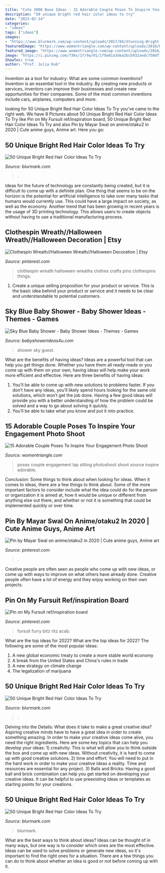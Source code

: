 ```yaml
---
title: "Cute 3008 Base Ideas - 15 Adorable Couple Poses To Inspire Your Engagement Photo Shoot"
description: "50 unique bright red hair color ideas to try"
date: "2023-02-14"
categories:
- "ideas"
tags: ["ideas"]
images:
- "https://www.blurmark.com/wp-content/uploads/2017/04/Stunning-Bright-Red-Hairs-768x824.jpg"
featuredImage: "https://www.womentriangle.com/wp-content/uploads/2016/07/Sitting-on-lap.jpg"
featured_image: "https://www.womentriangle.com/wp-content/uploads/2016/07/Sitting-on-lap.jpg"
image: "https://i.pinimg.com/736x/1f/9a/01/1f9a01a3dea2bcb932aedc750df71e7d.jpg"
ShowToc: true
author: "Prof. Julia Kub"
---
```



Invention as a tool for industry: What are some common inventions?
Invention is an essential tool in the industry. By creating new products or services, inventors can improve their businesses and create new opportunities for their companies. Some of the most common inventions include cars, airplanes, computers and more.

	

		
looking for 50 Unique Bright Red Hair Color Ideas To Try you've came to the right web. We have 8 Pictures about 50 Unique Bright Red Hair Color Ideas To Try like Pin on My Fursuit ref/inspiration board, 50 Unique Bright Red Hair Color Ideas To Try and also Pin by Mayar Swal on anime/otaku2 in 2020 | Cute anime guys, Anime art. Here you go:
		
    
## 50 Unique Bright Red Hair Color Ideas To Try

<img loading=lazy src="https://www.blurmark.com/wp-content/uploads/2017/04/Stunning-Bright-Red-Hairs-768x824.jpg" onerror="this.onerror=null;this.src='https://tse2.mm.bing.net/th?id=OIP.t5mF3LYNFk_bk9d27foYiwHaH8&amp;pid=15.1';" alt="50 Unique Bright Red Hair Color Ideas To Try">

_Source: blurmark.com_

>. 

	

Ideas for the future of technology are constantly being created, but it is difficult to come up with a definite plan. One thing that seems to be on the horizon is the potential for artificial intelligence to take over many tasks that humans would currently use. This could have a large impact on society, as well as the economy. Another trend that has been growing in recent years is the usage of 3D printing technology. This allows users to create objects without having to use a traditional manufacturing process.

    
## Clothespin Wreath//Halloween Wreath//Halloween Decoration | Etsy

<img loading=lazy src="https://i.pinimg.com/736x/f0/66/f5/f066f53374d73d9c646ddd29bc57b9e4--clothespin-wreaths-clothespin-crafts.jpg" onerror="this.onerror=null;this.src='https://tse2.mm.bing.net/th?id=OIP.hy1REcJJoNGxI9Aj7zbRlgHaJ3&amp;pid=15.1';" alt="Clothespin Wreath//Halloween Wreath//Halloween Decoration | Etsy">

_Source: pinterest.com_

>clothespin wreath halloween wreaths clothes crafts pins clothespins things. 

	

1. Create a unique selling proposition for your product or service. This is the basic idea behind your product or service and it needs to be clear and understandable to potential customers. 

    
## Sky Blue Baby Shower - Baby Shower Ideas - Themes - Games

<img loading=lazy src="https://babyshowerideas4u.com/wp-content/uploads/2018/01/Sky-Blue-Baby-Shower-Guest-Seating.jpg" onerror="this.onerror=null;this.src='https://tse1.mm.bing.net/th?id=OIP.roQfTCpBPvKYX0Ls9Rh9YQHaJ4&amp;pid=15.1';" alt="Sky Blue Baby Shower - Baby Shower Ideas - Themes - Games">

_Source: babyshowerideas4u.com_

>shower sky guest. 

	

What are the benefits of having ideas?
Ideas are a powerful tool that can help you get things done. Whether you have them all ready-made or you come up with them on your own, having ideas will help make your work more efficient and effective. Here are three benefits of having ideas: 
1. You’ll be able to come up with new solutions to problems faster. If you don’t have any ideas, you’ll likely spend hours looking for the same old solutions, which won’t get the job done. Having a few good ideas will provide you with a better understanding of how the problem could be solved and a way to go about solving it quickly. 
2. You’ll be able to take what you know and put it into practice.

    
## 15 Adorable Couple Poses To Inspire Your Engagement Photo Shoot

<img loading=lazy src="https://www.womentriangle.com/wp-content/uploads/2016/07/Sitting-on-lap.jpg" onerror="this.onerror=null;this.src='https://tse2.mm.bing.net/th?id=OIP.M0RBpIh4b3xsSZeVe-vR7gHaLH&amp;pid=15.1';" alt="15 Adorable Couple Poses To Inspire Your Engagement Photo Shoot">

_Source: womentriangle.com_

>poses couple engagement lap sitting photoshoot shoot source inspire adorable. 

	

Conclusion: Some things to think about when looking for ideas.
When it comes to ideas, there are a few things to think about. Some of the more important factors to consider include what the idea could do for the person or organization it is aimed at, how it would be unique or different from anything else out there, and whether or not it is something that could be implemented quickly or over time.

    
## Pin By Mayar Swal On Anime/otaku2 In 2020 | Cute Anime Guys, Anime Art

<img loading=lazy src="https://i.pinimg.com/736x/e1/fa/da/e1fada71c309cf2f1764e9d5d43f8c5f.jpg" onerror="this.onerror=null;this.src='https://tse4.mm.bing.net/th?id=OIP.ZbW8c1eTnXqs9p9oth4TBAHaNK&amp;pid=15.1';" alt="Pin by Mayar Swal on anime/otaku2 in 2020 | Cute anime guys, Anime art">

_Source: pinterest.com_

>. 

	

Creative people are often seen as people who come up with new ideas, or come up with ways to improve on what others have already done. Creative people often have a lot of energy and they enjoy working on their own projects.

    
## Pin On My Fursuit Ref/inspiration Board

<img loading=lazy src="https://i.pinimg.com/736x/1f/9a/01/1f9a01a3dea2bcb932aedc750df71e7d.jpg" onerror="this.onerror=null;this.src='https://tse1.mm.bing.net/th?id=OIP.vhcZ3ek_9tuG6dvdplTVswHaJ3&amp;pid=15.1';" alt="Pin on My Fursuit ref/inspiration board">

_Source: pinterest.com_

>fursuit furry bitz ritz acab. 

	

What are the top ideas for 2022?
What are the top ideas for 2022? The following are some of the most popular ideas: 
1. A new global economic treaty to create a more stable world economy 
2. A break from the United States and China's rules in trade 
3. A new strategy on climate change 
4. The legalization of marijuana 

    
## 50 Unique Bright Red Hair Color Ideas To Try

<img loading=lazy src="https://www.blurmark.com/wp-content/uploads/2017/04/Firey-Red-Hairs.jpg" onerror="this.onerror=null;this.src='https://tse2.mm.bing.net/th?id=OIP.isGZePNbfeCxh-i8VTXkOgHaHa&amp;pid=15.1';" alt="50 Unique Bright Red Hair Color Ideas To Try">

_Source: blurmark.com_

>. 

	

Delving into the Details: What does it take to make a great creative idea?
Aspiring creative minds have to have a great idea in order to create something amazing. In order to make your creative ideas come alive, you need the right ingredients. Here are some key topics that can help you develop your ideas: 1) creativity: This is what will allow you to think outside the box and come up with new ideas. Without creativity, it is hard to come up with good creative solutions. 2) time and effort: You will need to put in the hard work in order to make your creative ideas a reality. Time and resources are essential for any project. 3) Balls and Bricks: Having a good ball and brick combination can help you get started on developing your creative ideas. It can be helpful to use preexisting ideas or templates as starting points for your creations.

    
## 50 Unique Bright Red Hair Color Ideas To Try

<img loading=lazy src="https://www.blurmark.com/wp-content/uploads/2017/04/Fringe-Haircut-With-Bright-Red-Color-1024x1024.jpg" onerror="this.onerror=null;this.src='https://tse3.mm.bing.net/th?id=OIP.YxynMg2TMLTjkvxH-NKmrAHaHa&amp;pid=15.1';" alt="50 Unique Bright Red Hair Color Ideas To Try">

_Source: blurmark.com_

>blurmark. 

	

What are the best ways to think about ideas?
Ideas can be thought of in many ways, but one way is to consider which ones are the most effective. Ideas can be used to solve problems or generate new ideas, so it's important to find the right ones for a situation. There are a few things you can do to think about whether an idea is good or not before coming up with it.

